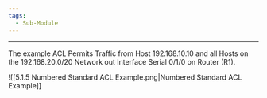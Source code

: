 ```yaml
---
tags:
  - Sub-Module
---
```

---
The example ACL Permits Traffic from Host 192.168.10.10 and all Hosts on the 192.168.20.0/20 Network out Interface Serial 0/1/0 on Router (R1). 

![[5.1.5 Numbered Standard ACL Example.png|Numbered Standard ACL Example]]